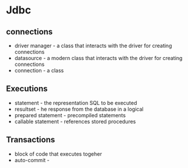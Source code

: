# Jdbc

## connections
- driver manager - a class that interacts with the driver for creating connections
- datasource - a modern class that interacts with the driver for creating connections
- connection - a class 
## Executions
- statement - the representation SQL to be executed
- resultset - he response from the database in a logical
- prepared statement - precompiled statements
- callable statement - references stored procedures
## Transactions
- block of code that executes togeher
- auto-commit - 